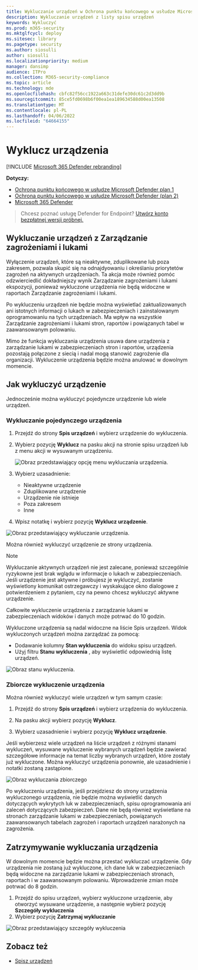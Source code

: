 ```yaml
---
title: Wykluczanie urządzeń w Ochrona punktu końcowego w usłudze Microsoft Defender
description: Wykluczanie urządzeń z listy spisu urządzeń
keywords: Wykluczyć
ms.prod: m365-security
ms.mktglfcycl: deploy
ms.sitesec: library
ms.pagetype: security
ms.author: siosulli
author: siosulli
ms.localizationpriority: medium
manager: dansimp
audience: ITPro
ms.collection: M365-security-compliance
ms.topic: article
ms.technology: mde
ms.openlocfilehash: cbfc82f56cc1922a663c31defe30dc61c2d3dd9b
ms.sourcegitcommit: 85ce5fd0698b6f00ea1ea189634588d00ea13508
ms.translationtype: MT
ms.contentlocale: pl-PL
ms.lasthandoff: 04/06/2022
ms.locfileid: "64664155"
---
```

# <a name="exclude-devices"></a>Wyklucz urządzenia

[!INCLUDE [Microsoft 365 Defender rebranding](../../includes/microsoft-defender.md)]

**Dotyczy:**

- [Ochrona punktu końcowego w usłudze Microsoft Defender plan 1](https://go.microsoft.com/fwlink/p/?linkid=2154037)
- [Ochrona punktu końcowego w usłudze Microsoft Defender (plan 2)](https://go.microsoft.com/fwlink/p/?linkid=2154037) 
- [Microsoft 365 Defender](https://go.microsoft.com/fwlink/?linkid=2118804)

> Chcesz poznać usługę Defender for Endpoint? [Utwórz konto bezpłatnej wersji próbnej.](https://signup.microsoft.com/create-account/signup?products=7f379fee-c4f9-4278-b0a1-e4c8c2fcdf7e&ru=https://aka.ms/MDEp2OpenTrial?ocid=docs-wdatp-respondmachine-abovefoldlink)

## <a name="exclude-devices-from-threat-and-vulnerability-management"></a>Wykluczanie urządzeń z Zarządzanie zagrożeniami i lukami

Wyłączenie urządzeń, które są nieaktywne, zduplikowane lub poza zakresem, pozwala skupić się na odnajdyowaniu i określaniu priorytetów zagrożeń na aktywnych urządzeniach. Ta akcja może również pomóc odzwierciedlić dokładniejszy wynik Zarządzanie zagrożeniami i lukami ekspozycji, ponieważ wykluczone urządzenia nie będą widoczne w raportach Zarządzanie zagrożeniami i lukami.

Po wykluczeniu urządzeń nie będzie można wyświetlać zaktualizowanych ani istotnych informacji o lukach w zabezpieczeniach i zainstalowanym oprogramowaniu na tych urządzeniach. Ma wpływ na wszystkie Zarządzanie zagrożeniami i lukami stron, raportów i powiązanych tabel w zaawansowanym polowaniu.

Mimo że funkcja wykluczania urządzenia usuwa dane urządzenia z zarządzanie lukami w zabezpieczeniach stron i raportów, urządzenia pozostają połączone z siecią i nadal mogą stanowić zagrożenie dla organizacji. Wykluczenie urządzenia będzie można anulować w dowolnym momencie.

## <a name="how-to-exclude-a-device"></a>Jak wykluczyć urządzenie

Jednocześnie można wykluczyć pojedyncze urządzenie lub wiele urządzeń.

### <a name="exclude-a-single-device"></a>Wykluczanie pojedynczego urządzenia

1. Przejdź do strony **Spis urządzeń** i wybierz urządzenie do wykluczenia.
2. Wybierz pozycję **Wyklucz** na pasku akcji na stronie spisu urządzeń lub z menu akcji w wysuwanym urządzeniu.

   ![Obraz przedstawiający opcję menu wykluczania urządzenia.](images/exclude-devices-menu.png)

3. Wybierz uzasadnienie:

    - Nieaktywne urządzenie
    - Zduplikowane urządzenie
    - Urządzenie nie istnieje
    - Poza zakresem
    - Inne

4. Wpisz notatkę i wybierz pozycję **Wyklucz urządzenie**.

![Obraz przedstawiający wykluczanie urządzenia.](images/exclude-device.png)

Można również wykluczyć urządzenie ze strony urządzenia.

> [!NOTE]
> Wykluczanie aktywnych urządzeń nie jest zalecane, ponieważ szczególnie ryzykowne jest brak wglądu w informacje o lukach w zabezpieczeniach. Jeśli urządzenie jest aktywne i próbujesz je wykluczyć, zostanie wyświetlony komunikat ostrzegawczy i wyskakujące okno dialogowe z potwierdzeniem z pytaniem, czy na pewno chcesz wykluczyć aktywne urządzenie.

Całkowite wykluczenie urządzenia z zarządzanie lukami w zabezpieczeniach widoków i danych może potrwać do 10 godzin.

Wykluczone urządzenia są nadal widoczne na liście Spis urządzeń. Widok wykluczonych urządzeń można zarządzać za pomocą:

- Dodawanie kolumny **Stan wykluczenia** do widoku spisu urządzeń.
- Użyj filtru **Stanu wykluczenia** , aby wyświetlić odpowiednią listę urządzeń.

![Obraz stanu wykluczenia.](images/exclusion-state.png)

### <a name="bulk-device-exclusion"></a>Zbiorcze wykluczenie urządzenia

Można również wykluczyć wiele urządzeń w tym samym czasie:

1. Przejdź do strony **Spis urządzeń** i wybierz urządzenia do wykluczenia.

2. Na pasku akcji wybierz pozycję **Wyklucz**.

3. Wybierz uzasadnienie i wybierz pozycję **Wyklucz urządzenie**.

Jeśli wybierzesz wiele urządzeń na liście urządzeń z różnymi stanami wykluczeń, wysuwane wykluczenie wybranych urządzeń będzie zawierać szczegółowe informacje na temat liczby wybranych urządzeń, które zostały już wykluczone. Można wykluczyć urządzenia ponownie, ale uzasadnienie i notatki zostaną zastąpione.

![Obraz wykluczania zbiorczego](images/exclude-device-bulk.png)

Po wykluczeniu urządzenia, jeśli przejdziesz do strony urządzenia wykluczonego urządzenia, nie będzie można wyświetlić danych dotyczących wykrytych luk w zabezpieczeniach, spisu oprogramowania ani zaleceń dotyczących zabezpieczeń. Dane nie będą również wyświetlane na stronach zarządzanie lukami w zabezpieczeniach, powiązanych zaawansowanych tabelach zagrożeń i raportach urządzeń narażonych na zagrożenia.

## <a name="stop-excluding-a-device"></a>Zatrzymywanie wykluczania urządzenia

W dowolnym momencie będzie można przestać wykluczać urządzenie. Gdy urządzenia nie zostaną już wykluczone, ich dane luk w zabezpieczeniach będą widoczne na zarządzanie lukami w zabezpieczeniach stronach, raportach i w zaawansowanym polowaniu. Wprowadzenie zmian może potrwać do 8 godzin.

1. Przejdź do spisu urządzeń, wybierz wykluczone urządzenie, aby otworzyć wysuwane urządzenie, a następnie wybierz pozycję **Szczegóły wykluczenia**
2. Wybierz pozycję **Zatrzymaj wykluczanie**

![Obraz przedstawiający szczegóły wykluczenia](images/exclusion-details.png)

## <a name="see-also"></a>Zobacz też

- [Spisz urządzeń](machines-view-overview.md)
